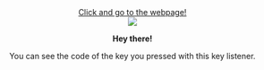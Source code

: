 <div align='center'><a href="https://larcely.github.io/JS-KeyListener/">Click and go to the webpage!</a></div>

<div align='center'><img src="https://user-images.githubusercontent.com/92058409/155939016-b4d7d4ab-8280-4d90-9710-0d35fe57a3a7.png"> <br>

<strong>Hey there!</strong> <br>

You can see the code of the key you pressed with this key listener.
</div>
